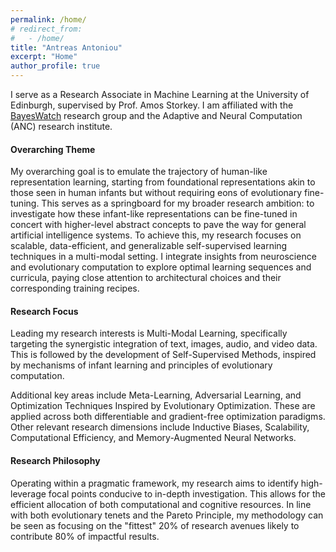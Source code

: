 ```yaml
---
permalink: /home/
# redirect_from:
#   - /home/
title: "Antreas Antoniou"
excerpt: "Home"
author_profile: true
---
```


<!-- <meta name="google-site-verification" content="giQzN4aACkcRD3IY7dwaL7jyKfwAU3XSfmDbkKYn0pA" /> -->

<!-- Google tag (gtag.js) -->
<script async src="https://www.googletagmanager.com/gtag/js?id=G-H1FGQXV7RC"></script>
<script>
  window.dataLayer = window.dataLayer || [];
  function gtag(){dataLayer.push(arguments);}
  gtag('js', new Date());

  gtag('config', 'G-H1FGQXV7RC');
</script>


I serve as a Research Associate in Machine Learning at the University of Edinburgh, supervised by Prof. Amos Storkey. I am affiliated with the [BayesWatch](https://www.bayeswatch.com/) research group and the Adaptive and Neural Computation (ANC) research institute.

#### Overarching Theme

My overarching goal is to emulate the trajectory of human-like representation learning, starting from foundational representations akin to those seen in human infants but without requiring eons of evolutionary fine-tuning. This serves as a springboard for my broader research ambition: to investigate how these infant-like representations can be fine-tuned in concert with higher-level abstract concepts to pave the way for general artificial intelligence systems. To achieve this, my research focuses on scalable, data-efficient, and generalizable self-supervised learning techniques in a multi-modal setting. I integrate insights from neuroscience and evolutionary computation to explore optimal learning sequences and curricula, paying close attention to architectural choices and their corresponding training recipes.

#### Research Focus

Leading my research interests is Multi-Modal Learning, specifically targeting the synergistic integration of text, images, audio, and video data. This is followed by the development of Self-Supervised Methods, inspired by mechanisms of infant learning and principles of evolutionary computation.

Additional key areas include Meta-Learning, Adversarial Learning, and Optimization Techniques Inspired by Evolutionary Optimization. These are applied across both differentiable and gradient-free optimization paradigms. Other relevant research dimensions include Inductive Biases, Scalability, Computational Efficiency, and Memory-Augmented Neural Networks.

#### Research Philosophy

Operating within a pragmatic framework, my research aims to identify high-leverage focal points conducive to in-depth investigation. This allows for the efficient allocation of both computational and cognitive resources. In line with both evolutionary tenets and the Pareto Principle, my methodology can be seen as focusing on the "fittest" 20% of research avenues likely to contribute 80% of impactful results.
